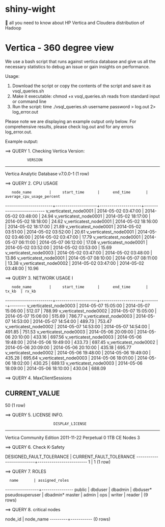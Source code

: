 shiny-wight
===========

:speech_balloon: all you need to know about HP Vertica and Cloudera distribution of Hadoop


Vertica - 360 degree view
===========
 
We use a bash script that runs against vertica database and give us all the necessary statistics to debug an issue or gain insights on performance.
 
Usage:
1) Download the script or copy the contents of the script and save it as vsql_queries.sh
2) Make it executable: chmod +x vsql_queries.sh reads from standard input or command line
3) Run the script: time ./vsql_queries.sh username password > log.out 2> log_error.out
 
Please note we are displaying an example output only below. For comprehensive results, please check log.out and for any errors log_error.out.

Example output:
 
==> QUERY 1. Checking Vertica Version:
 
              VERSION
------------------------------------
 Vertica Analytic Database v7.0.0-1
(1 row)
 
==> QUERY 2. CPU USAGE
 
       node_name        |     start_time      |      end_time       | average_cpu_usage_percent
------------------------+---------------------+---------------------+---------------------------
 v_verticatest_node0001 | 2014-05-02 03:47:00 | 2014-05-02 03:48:00 |                     24.94
 v_verticatest_node0001 | 2014-05-02 18:17:00 | 2014-05-02 18:18:00 |                     24.62
 v_verticatest_node0001 | 2014-05-02 18:16:00 | 2014-05-02 18:17:00 |                     21.89
 v_verticatest_node0001 | 2014-05-02 03:51:00 | 2014-05-02 03:52:00 |                     20.61
 v_verticatest_node0001 | 2014-05-02 03:46:00 | 2014-05-02 03:47:00 |                     17.79
 v_verticatest_node0001 | 2014-05-07 06:11:00 | 2014-05-07 06:12:00 |                     17.08
 v_verticatest_node0001 | 2014-05-02 03:52:00 | 2014-05-02 03:53:00 |                     15.69
 v_verticatest_node0003 | 2014-05-02 03:47:00 | 2014-05-02 03:48:00 |                     13.86
 v_verticatest_node0001 | 2014-05-07 08:10:00 | 2014-05-07 08:11:00 |                     13.38
 v_verticatest_node0002 | 2014-05-02 03:47:00 | 2014-05-02 03:48:00 |                     10.96
 
==> QUERY 3. NETWORK USAGE I
 
       node_name        |     start_time      |      end_time       | tx_kb  | rx_kb
------------------------+---------------------+---------------------+--------+--------
 v_verticatest_node0003 | 2014-05-07 15:05:00 | 2014-05-07 15:06:00 | 512.07 | 788.99
 v_verticatest_node0002 | 2014-05-07 15:05:00 | 2014-05-07 15:06:00 | 515.69 | 786.77
 v_verticatest_node0003 | 2014-05-07 14:53:00 | 2014-05-07 14:54:00 | 489.73 | 753.47
 v_verticatest_node0002 | 2014-05-07 14:53:00 | 2014-05-07 14:54:00 | 491.85 | 751.53
 v_verticatest_node0003 | 2014-05-06 20:09:00 | 2014-05-06 20:10:00 | 433.16 | 697.56
 v_verticatest_node0003 | 2014-05-06 19:48:00 | 2014-05-06 19:49:00 | 433.73 | 697.45
 v_verticatest_node0002 | 2014-05-06 20:09:00 | 2014-05-06 20:10:00 | 435.18 | 695.77
 v_verticatest_node0002 | 2014-05-06 19:48:00 | 2014-05-06 19:49:00 | 435.28 | 695.64
 v_verticatest_node0003 | 2014-05-06 18:01:00 | 2014-05-06 18:02:00 | 430.25 | 689.13
 v_verticatest_node0003 | 2014-05-06 18:09:00 | 2014-05-06 18:10:00 | 430.04 | 688.09
 
==> QUERY 4. MaxClientSessions
 
 CURRENT_VALUE
---------------
 50
(1 row)
 
==> QUERY 5. LICENSE INFO.
 
                          DISPLAY_LICENSE
-------------------------------------------------------------------
 Vertica Community Edition
2011-11-22
Perpetual
0
1TB CE Nodes 3
 
==> QUERY 6. Check K-Safety
 
 DESIGNED_FAULT_TOLERANCE | CURRENT_FAULT_TOLERANCE
--------------------------+-------------------------
                        1 |                       1
(1 row)
 
==> QUERY 7. ROLES
 
      name       | assigned_roles
-----------------+----------------
 public          |
 dbduser         |
 dbadmin         | dbduser*
 pseudosuperuser | dbadmin*
 master          |
 admin           |
 ops             |
 writer          |
 reader          |
(9 rows)
 
==> QUERY 8. critical nodes
 
 node_id | node_name
---------+-----------
(0 rows)
 


